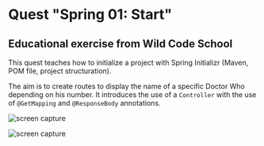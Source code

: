 # Quest "Spring 01: Start"

## Educational exercise from Wild Code School

This quest teaches how to initialize a project with Spring Initializr (Maven, POM file, project structuration). 

The aim is to create routes to display the name of a specific Doctor Who depending on his number. It introduces the use of a <code>Controller</code> with the
use of <code>@GetMapping</code> and <code>@ResponseBody</code> annotations.

![screen capture](https://github.com/0reldev/spring-doctors-1/blob/master/screen-capture-1.png)


![screen capture](https://github.com/0reldev/spring-doctors-1/blob/master/screen-capture-2.png)
